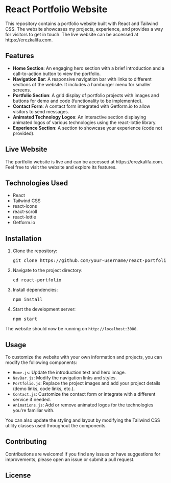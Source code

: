<h1>React Portfolio Website</h1> <p>This repository contains a portfolio website built with React and Tailwind CSS. The website showcases my projects, experience, and provides a way for visitors to get in touch. The live website can be accessed at https://erezkalifa.com.</p> <h2>Features</h2> <ul> <li><strong>Home Section</strong>: An engaging hero section with a brief introduction and a call-to-action button to view the portfolio.</li> <li><strong>Navigation Bar</strong>: A responsive navigation bar with links to different sections of the website. It includes a hamburger menu for smaller screens.</li> <li><strong>Portfolio Section</strong>: A grid display of portfolio projects with images and buttons for demo and code (functionality to be implemented).</li> <li><strong>Contact Form</strong>: A contact form integrated with Getform.io to allow visitors to send messages.</li> <li><strong>Animated Technology Logos</strong>: An interactive section displaying animated logos of various technologies using the react-lottie library.</li> <li><strong>Experience Section</strong>: A section to showcase your experience (code not provided).</li> </ul> <h2>Live Website</h2> <p>The portfolio website is live and can be accessed at https://erezkalifa.com. Feel free to visit the website and explore its features.</p> <h2>Technologies Used</h2> <ul> <li>React</li> <li>Tailwind CSS</li> <li>react-icons</li> <li>react-scroll</li> <li>react-lottie</li> <li>Getform.io</li> </ul> <h2>Installation</h2> <ol> <li>Clone the repository: <pre>git clone https://github.com/your-username/react-portfolio.git</pre> </li> <li>Navigate to the project directory: <pre>cd react-portfolio</pre> </li> <li>Install dependencies: <pre>npm install</pre> </li> <li>Start the development server: <pre>npm start</pre> </li> </ol> <p>The website should now be running on <code>http://localhost:3000</code>.</p> <h2>Usage</h2> <p>To customize the website with your own information and projects, you can modify the following components:</p> <ul> <li><code>Home.js</code>: Update the introduction text and hero image.</li> <li><code>NavBar.js</code>: Modify the navigation links and styles.</li> <li><code>Portfolio.js</code>: Replace the project images and add your project details (demo links, code links, etc.).</li> <li><code>Contact.js</code>: Customize the contact form or integrate with a different service if needed.</li> <li><code>Animations.js</code>: Add or remove animated logos for the technologies you're familiar with.</li> </ul> <p>You can also update the styling and layout by modifying the Tailwind CSS utility classes used throughout the components.</p> <h2>Contributing</h2> <p>Contributions are welcome! If you find any issues or have suggestions for improvements, please open an issue or submit a pull request.</p> <h2>License</h2>

